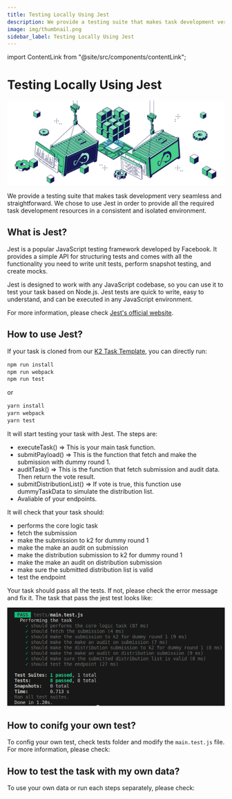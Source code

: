 ```yaml
---
title: Testing Locally Using Jest
description: We provide a testing suite that makes task development very seamless and straightforward. We chose to use Jest in order to provide all the required task development resources in a consistent and isolated environment.
image: img/thumbnail.png
sidebar_label: Testing Locally Using Jest
---
```


import ContentLink from "@site/src/components/contentLink";

# Testing Locally Using Jest

![banner](../../img/Developing%20Locally%20with%20Docker.svg)

We provide a testing suite that makes task development very seamless and straightforward. We chose to use Jest in order to provide all the required task development resources in a consistent and isolated environment.

## What is Jest?

Jest is a popular JavaScript testing framework developed by Facebook. It provides a simple API for structuring tests and comes with all the functionality you need to write unit tests, perform snapshot testing, and create mocks.

Jest is designed to work with any JavaScript codebase, so you can use it to test your task based on Node.js. Jest tests are quick to write, easy to understand, and can be executed in any JavaScript environment.

For more information, please check [Jest's official website](https://jestjs.io/).

## How to use Jest?

If your task is cloned from our [K2 Task Template](/develop/write-a-koii-task/task-development-guide/k2-task-template/), you can directly run:

```bash
npm run install
npm run webpack
npm run test
```
or

```bash
yarn install
yarn webpack
yarn test
```

It will start testing your task with Jest. The steps are:
- executeTask() => This is your main task function.
- submitPayload() => This is the function that fetch and make the submission with dummy round 1.
- auditTask() => This is the function that fetch submission and audit data. Then return the vote result.
- submitDistributionList() => If vote is true, this function use dummyTaskData to simulate the distribution list.
- Avaliable of your endpoints.


It will check that your task should:
- performs the core logic task
- fetch the submission
- make the submission to k2 for dummy round 1
- make the make an audit on submission
- make the distribution submission to k2 for dummy round 1
- make the make an audit on distribution submission
- make sure the submitted distribution list is valid
- test the endpoint

Your task should pass all the tests. If not, please check the error message and fix it. The task that pass the jest test looks like:

![Test Pass](../../img/testpass.png)

## How to conifg your own test?

To config your own test, check tests folder and modify the `main.test.js` file. For more information, please check:

<ContentLink title="Test Configuration" link="/develop/write-a-koii-task/task-development-kit-tdk/testing-locally-with-docker/configuration" iconType="copy"/>

## How to test the task with my own data?

To use your own data or run each steps separately, please check:

<ContentLink title="Using UnitTest" link="/develop/write-a-koii-task/task-development-kit-tdk/testing-locally-with-docker/configuration" iconType="copy"/>